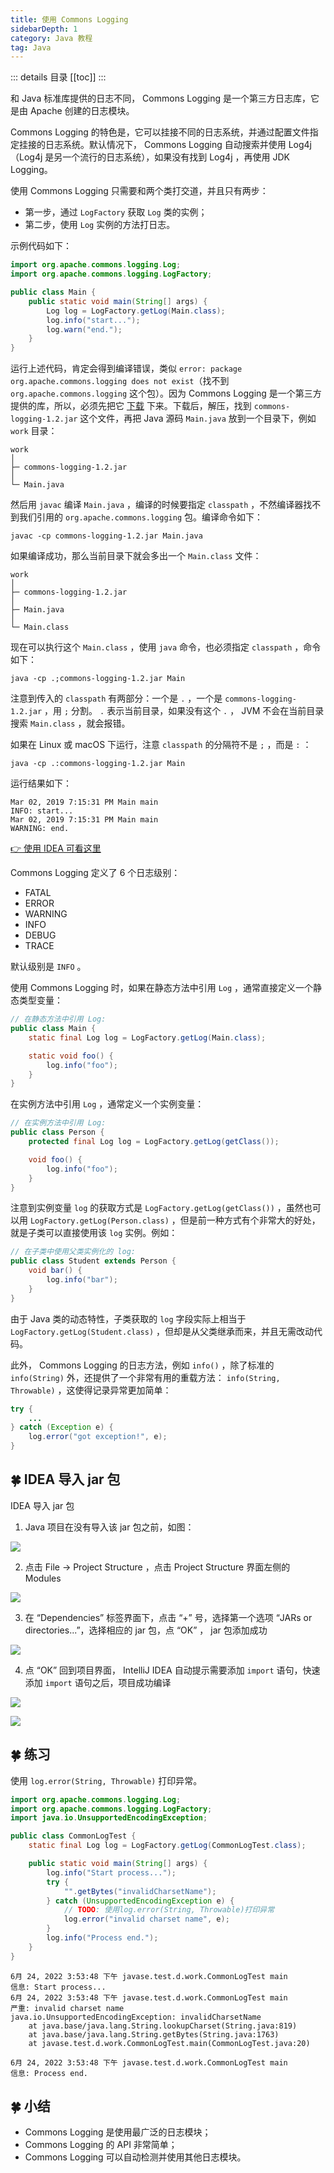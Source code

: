 ```yaml
---
title: 使用 Commons Logging
sidebarDepth: 1
category: Java 教程
tag: Java
---
```


::: details 目录
[[toc]]
:::


和 Java 标准库提供的日志不同， Commons Logging 是一个第三方日志库，它是由 Apache 创建的日志模块。

Commons Logging 的特色是，它可以挂接不同的日志系统，并通过配置文件指定挂接的日志系统。默认情况下， Commons Logging 自动搜索并使用 Log4j （Log4j 是另一个流行的日志系统），如果没有找到 Log4j ，再使用 JDK Logging。

使用 Commons Logging 只需要和两个类打交道，并且只有两步：

- 第一步，通过 `LogFactory` 获取 `Log` 类的实例； 
- 第二步，使用 `Log` 实例的方法打日志。

示例代码如下：

```java
import org.apache.commons.logging.Log;
import org.apache.commons.logging.LogFactory;

public class Main {
    public static void main(String[] args) {
        Log log = LogFactory.getLog(Main.class);
        log.info("start...");
        log.warn("end.");
    }
}
```


运行上述代码，肯定会得到编译错误，类似 `error: package org.apache.commons.logging does not exist`（找不到 `org.apache.commons.logging` 这个包）。因为 Commons Logging 是一个第三方提供的库，所以，必须先把它 [下载](https://commons.apache.org/proper/commons-logging/download_logging.cgi) 下来。下载后，解压，找到 `commons-logging-1.2.jar` 这个文件，再把 Java 源码 `Main.java` 放到一个目录下，例如 `work` 目录：

    work
    │
    ├─ commons-logging-1.2.jar
    │
    └─ Main.java

然后用 `javac` 编译 `Main.java` ，编译的时候要指定 `classpath` ，不然编译器找不到我们引用的 `org.apache.commons.logging` 包。编译命令如下：

```
javac -cp commons-logging-1.2.jar Main.java
```

如果编译成功，那么当前目录下就会多出一个 `Main.class` 文件：

    work
    │
    ├─ commons-logging-1.2.jar
    │
    ├─ Main.java
    │
    └─ Main.class

现在可以执行这个 `Main.class` ，使用 `java` 命令，也必须指定 `classpath` ，命令如下：

```
java -cp .;commons-logging-1.2.jar Main
```

注意到传入的 `classpath` 有两部分：一个是 `.` ，一个是 `commons-logging-1.2.jar` ，用 `;` 分割。 `.` 表示当前目录，如果没有这个 `.` ， JVM 不会在当前目录搜索 `Main.class` ，就会报错。

如果在 Linux 或 macOS 下运行，注意 `classpath` 的分隔符不是 `;` ，而是 `:` ：

```
java -cp .:commons-logging-1.2.jar Main
```

运行结果如下：

```
Mar 02, 2019 7:15:31 PM Main main
INFO: start...
Mar 02, 2019 7:15:31 PM Main main
WARNING: end.
```


<a href="#idea">👉 使用 IDEA 可看这里</a>

Commons Logging 定义了 6 个日志级别：

- FATAL
- ERROR
- WARNING
- INFO
- DEBUG
- TRACE

默认级别是 `INFO` 。

使用 Commons Logging 时，如果在静态方法中引用 `Log` ，通常直接定义一个静态类型变量：

```java
// 在静态方法中引用 Log:
public class Main {
    static final Log log = LogFactory.getLog(Main.class);

    static void foo() {
        log.info("foo");
    }
}
```

在实例方法中引用 `Log` ，通常定义一个实例变量：

```java
// 在实例方法中引用 Log:
public class Person {
    protected final Log log = LogFactory.getLog(getClass());

    void foo() {
        log.info("foo");
    }
}
```


注意到实例变量 `log` 的获取方式是 `LogFactory.getLog(getClass())` ，虽然也可以用 `LogFactory.getLog(Person.class)` ，但是前一种方式有个非常大的好处，就是子类可以直接使用该 `log` 实例。例如：


```java
// 在子类中使用父类实例化的 log:
public class Student extends Person {
    void bar() {
        log.info("bar");
    }
}
```


由于 Java 类的动态特性，子类获取的 `log` 字段实际上相当于 `LogFactory.getLog(Student.class)` ，但却是从父类继承而来，并且无需改动代码。

此外， Commons Logging 的日志方法，例如 `info()` ，除了标准的 `info(String)` 外，还提供了一个非常有用的重载方法： `info(String, Throwable)` ，这使得记录异常更加简单：


```java
try {
    ...
} catch (Exception e) {
    log.error("got exception!", e);
}
```


## 🍀 IDEA 导入 jar 包

<a name="idea">IDEA 导入 jar 包</a>

1. Java 项目在没有导入该 jar 包之前，如图：

![](assets/20220624153657.png)


2. 点击 File ->  Project Structure ，点击 Project Structure 界面左侧的 Modules 

![](assets/20220624154013.png)


3. 在 “Dependencies” 标签界面下，点击 “+” 号，选择第一个选项 “JARs or directories...”，选择相应的 jar 包，点 “OK” ， jar 包添加成功


![](assets/20220624154249.png)


4. 点 “OK” 回到项目界面， IntelliJ IDEA 自动提示需要添加 `import` 语句，快速添加 `import` 语句之后，项目成功编译

![](assets/20220624154349.png)

![](assets/20220624154744.png)


## 🍀 练习

使用 `log.error(String, Throwable)` 打印异常。

```java
import org.apache.commons.logging.Log;
import org.apache.commons.logging.LogFactory;
import java.io.UnsupportedEncodingException;

public class CommonLogTest {
    static final Log log = LogFactory.getLog(CommonLogTest.class);

    public static void main(String[] args) {
        log.info("Start process...");
        try {
            "".getBytes("invalidCharsetName");
        } catch (UnsupportedEncodingException e) {
            // TODO: 使用log.error(String, Throwable)打印异常
            log.error("invalid charset name", e);
        }
        log.info("Process end.");
    }
}
```


```
6月 24, 2022 3:53:48 下午 javase.test.d.work.CommonLogTest main
信息: Start process...
6月 24, 2022 3:53:48 下午 javase.test.d.work.CommonLogTest main
严重: invalid charset name
java.io.UnsupportedEncodingException: invalidCharsetName
	at java.base/java.lang.String.lookupCharset(String.java:819)
	at java.base/java.lang.String.getBytes(String.java:1763)
	at javase.test.d.work.CommonLogTest.main(CommonLogTest.java:20)

6月 24, 2022 3:53:48 下午 javase.test.d.work.CommonLogTest main
信息: Process end.
```

## 🍀 小结

- Commons Logging 是使用最广泛的日志模块；
- Commons Logging 的 API 非常简单；
- Commons Logging 可以自动检测并使用其他日志模块。



